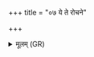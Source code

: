 +++
title = "०७ ये ते रोचने"

+++
<details><summary>मूलम् (GR)</summary>

ये ते रोचने बृहती  
अन्तरिक्षे अथो दिवः ।  
ताभ्याम् उप प्र याहि नः  
सर्ववीराꣳ अरिष्यतः ॥
</details>